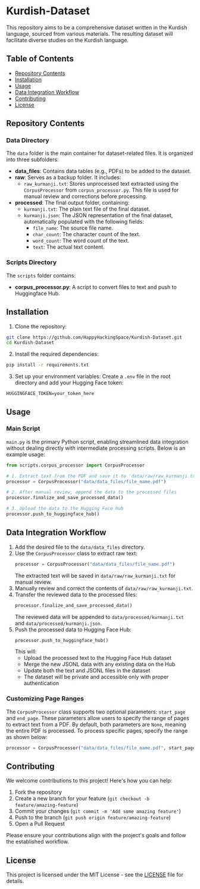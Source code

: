 # Kurdish-Dataset

This repository aims to be a comprehensive dataset written in the Kurdish language, sourced from various materials. The resulting dataset will facilitate diverse studies on the Kurdish language.

## Table of Contents
- [Repository Contents](#repository-contents)
- [Installation](#installation)
- [Usage](#usage)
- [Data Integration Workflow](#data-integration-workflow)
- [Contributing](#contributing)
- [License](#license)

## Repository Contents

### Data Directory
The `data` folder is the main container for dataset-related files. It is organized into three subfolders:

- **data_files**: Contains data tables (e.g., PDFs) to be added to the dataset.
- **raw**: Serves as a backup folder. It includes:
  - `raw_kurmanji.txt`: Stores unprocessed text extracted using the `CorpusProcessor` from `corpus_processor.py`. This file is used for manual review and corrections before processing.
- **processed**: The final output folder, containing:
  - `kurmanji.txt`: The plain text file of the final dataset.
  - `kurmanji.json`: The JSON representation of the final dataset, automatically populated with the following fields:
    - `file_name`: The source file name.
    - `char_count`: The character count of the text.
    - `word_count`: The word count of the text.
    - `text`: The actual text content.

### Scripts Directory
The `scripts` folder contains:
- **corpus_processor.py**: A script to convert files to text and push to Huggingface Hub.

## Installation

1. Clone the repository:
```bash
git clone https://github.com/HappyHackingSpace/Kurdish-Dataset.git
cd Kurdish-Dataset
```

2. Install the required dependencies:
```bash
pip install -r requirements.txt
```

3. Set up your environment variables:
Create a `.env` file in the root directory and add your Hugging Face token:
```
HUGGINGFACE_TOKEN=your_token_here
```

## Usage

### Main Script
`main.py` is the primary Python script, enabling streamlined data integration without dealing directly with intermediate processing scripts. Below is an example usage:

```python
from scripts.corpus_processor import CorpusProcessor

# 1. Extract text from the PDF and save it to 'data/raw/raw_kurmanji.txt'
processor = CorpusProcessor("data/data_files/file_name.pdf")

# 2. After manual review, append the data to the processed files
processor.finalize_and_save_processed_data()

# 3. Upload the data to the Hugging Face Hub
processor.push_to_huggingface_hub()
```

## Data Integration Workflow
1. Add the desired file to the `data/data_files` directory.
2. Use the `CorpusProcessor` class to extract raw text:
   ```python
   processor = CorpusProcessor("data/data_files/file_name.pdf")
   ```
   The extracted text will be saved in `data/raw/raw_kurmanji.txt` for manual review.
3. Manually review and correct the contents of `data/raw/raw_kurmanji.txt`.
4. Transfer the reviewed data to the processed files:
   ```python
   processor.finalize_and_save_processed_data()
   ```
   The reviewed data will be appended to `data/processed/kurmanji.txt` and `data/processed/kurmanji.json`.
5. Push the processed data to Hugging Face Hub:
   ```python
   processor.push_to_huggingface_hub()
   ```
   This will:
   - Upload the processed text to the Hugging Face Hub dataset
   - Merge the new JSONL data with any existing data on the Hub
   - Update both the text and JSONL files in the dataset
   - The dataset will be private and accessible only with proper authentication

### Customizing Page Ranges
The `CorpusProcessor` class supports two optional parameters: `start_page` and `end_page`. These parameters allow users to specify the range of pages to extract text from a PDF. By default, both parameters are `None`, meaning the entire PDF is processed. To process specific pages, specify the range as shown below:

```python
processor = CorpusProcessor("data/data_files/file_name.pdf", start_page=1, end_page=5)
```

## Contributing
We welcome contributions to this project! Here's how you can help:

1. Fork the repository
2. Create a new branch for your feature (`git checkout -b feature/amazing-feature`)
3. Commit your changes (`git commit -m 'Add some amazing feature'`)
4. Push to the branch (`git push origin feature/amazing-feature`)
5. Open a Pull Request

Please ensure your contributions align with the project's goals and follow the established workflow.

## License
This project is licensed under the MIT License - see the [LICENSE](LICENSE) file for details.